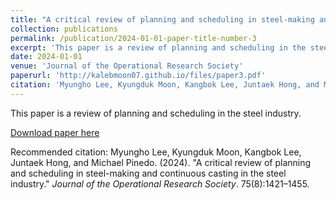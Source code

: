 ```yaml
---
title: "A critical review of planning and scheduling in steel-making and continuous casting in the steel industry"
collection: publications
permalink: /publication/2024-01-01-paper-title-number-3
excerpt: 'This paper is a review of planning and scheduling in the steel industry.'
date: 2024-01-01
venue: 'Journal of the Operational Research Society'
paperurl: 'http://kalebmoon07.github.io/files/paper3.pdf'
citation: 'Myungho Lee, Kyungduk Moon, Kangbok Lee, Juntaek Hong, and Michael Pinedo. (2024). &quot;A critical review of planning and scheduling in steel-making and continuous casting in the steel industry.&quot; <i>Journal of the Operational Research Society</i>. 75(8):1421–1455.'
---
```

This paper is a review of planning and scheduling in the steel industry.

[Download paper here](http://kalebmoon07.github.io/files/paper3.pdf)

Recommended citation: Myungho Lee, Kyungduk Moon, Kangbok Lee, Juntaek Hong, and Michael Pinedo. (2024). "A critical review of planning and scheduling in steel-making and continuous casting in the steel industry." <i>Journal of the Operational Research Society</i>. 75(8):1421–1455.
